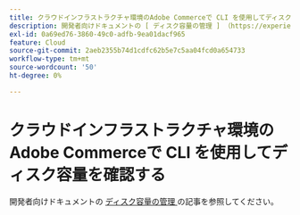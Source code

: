 ```yaml
---
title: クラウドインフラストラクチャ環境のAdobe Commerceで CLI を使用してディスク容量を確認する
description: 開発者向けドキュメントの [ ディスク容量の管理 ] （https://experienceleague.adobe.com/en/docs/commerce-cloud-service/user-guide/develop/storage/manage-disk-space）の記事を参照してください。
exl-id: 0a69ed76-3860-49c0-adfb-9ea01dacf965
feature: Cloud
source-git-commit: 2aeb2355b74d1cdfc62b5e7c5aa04fcd0a654733
workflow-type: tm+mt
source-wordcount: '50'
ht-degree: 0%

---
```


# クラウドインフラストラクチャ環境のAdobe Commerceで CLI を使用してディスク容量を確認する

開発者向けドキュメントの [ ディスク容量の管理 ](https://experienceleague.adobe.com/en/docs/commerce-cloud-service/user-guide/develop/storage/manage-disk-space) の記事を参照してください。
